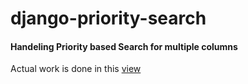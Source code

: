 # django-priority-search
#### Handeling Priority based Search for multiple columns

Actual work is done in this [view](https://github.com/paudelgaurav/django-priority-search/blob/main/search/views.py)
